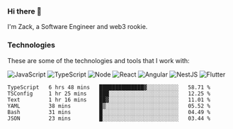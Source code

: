 ### Hi there 👋
I'm Zack, a Software Engineer and web3 rookie.

### Technologies
These are some of the technologies and tools that I work with:

![JavaScript](https://img.shields.io/badge/JavaScript-323330.svg?logo=javascript&logoColor=F7DF1E) 
![TypeScript](https://img.shields.io/badge/TypeScript-007ACC.svg?logo=typescript&logoColor=white) 
![Node](https://img.shields.io/badge/Node.js-43853D.svg?logo=node.js&logoColor=white)
![React](https://img.shields.io/badge/React-20232a.svg?logo=react&logoColor=61DAFB) 
![Angular](https://img.shields.io/badge/Angular-E23237.svg?logo=angularjs&logoColor=white)
![NestJS](https://img.shields.io/badge/NestJS-E0234E?logo=nestjs&logoColor=white)
![Flutter](https://img.shields.io/badge/Flutter-02569B.svg?logo=flutter&logoColor=white)

<!--START_SECTION:waka-->

```text
TypeScript   6 hrs 48 mins   ██████████████▓░░░░░░░░░░   58.71 %
TSConfig     1 hr 25 mins    ███░░░░░░░░░░░░░░░░░░░░░░   12.25 %
Text         1 hr 16 mins    ██▓░░░░░░░░░░░░░░░░░░░░░░   11.01 %
YAML         38 mins         █▒░░░░░░░░░░░░░░░░░░░░░░░   05.52 %
Bash         31 mins         █░░░░░░░░░░░░░░░░░░░░░░░░   04.49 %
JSON         23 mins         █░░░░░░░░░░░░░░░░░░░░░░░░   03.44 %
```

<!--END_SECTION:waka-->
